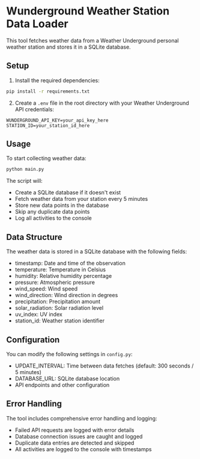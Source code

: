 # Wunderground Weather Station Data Loader

This tool fetches weather data from a Weather Underground personal weather station and stores it in a SQLite database.

## Setup

1. Install the required dependencies:
```bash
pip install -r requirements.txt
```

2. Create a `.env` file in the root directory with your Weather Underground API credentials:
```
WUNDERGROUND_API_KEY=your_api_key_here
STATION_ID=your_station_id_here
```

## Usage

To start collecting weather data:
```bash
python main.py
```

The script will:
- Create a SQLite database if it doesn't exist
- Fetch weather data from your station every 5 minutes
- Store new data points in the database
- Skip any duplicate data points
- Log all activities to the console

## Data Structure

The weather data is stored in a SQLite database with the following fields:
- timestamp: Date and time of the observation
- temperature: Temperature in Celsius
- humidity: Relative humidity percentage
- pressure: Atmospheric pressure
- wind_speed: Wind speed
- wind_direction: Wind direction in degrees
- precipitation: Precipitation amount
- solar_radiation: Solar radiation level
- uv_index: UV index
- station_id: Weather station identifier

## Configuration

You can modify the following settings in `config.py`:
- UPDATE_INTERVAL: Time between data fetches (default: 300 seconds / 5 minutes)
- DATABASE_URL: SQLite database location
- API endpoints and other configuration

## Error Handling

The tool includes comprehensive error handling and logging:
- Failed API requests are logged with error details
- Database connection issues are caught and logged
- Duplicate data entries are detected and skipped
- All activities are logged to the console with timestamps 